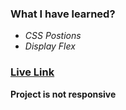 ### **What I have learned?**
- *CSS Postions*
- *Display Flex*

### [Live Link](https://live-class-project-6.vercel.app/)

**Project is not responsive**
